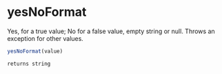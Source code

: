 # yesNoFormat

 Yes, for a true value; No for a false value, empty string or null. Throws an exception for other values.

```javascript
yesNoFormat(value)
```

```javascript
returns string
```
